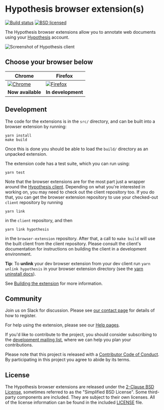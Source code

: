 # Hypothesis browser extension(s)

[![Build status](https://img.shields.io/travis/hypothesis/browser-extension/master.svg)][travis]
[![BSD licensed](https://img.shields.io/badge/license-BSD-blue.svg)][license]

[travis]: https://travis-ci.org/hypothesis/browser-extension
[irc]: https://www.irccloud.com/invite?channel=%23hypothes.is&hostname=irc.freenode.net&port=6667&ssl=1
[license]: https://github.com/hypothesis/browser-extension/blob/master/LICENSE

The Hypothesis browser extensions allow you to annotate web documents using your
[Hypothesis][service] account.

![Screenshot of Hypothesis client](/images/screenshot.png?raw=true)

[service]: https://hypothes.is

## Choose your browser below

| **Chrome**        | **Firefox**        |
| ----------------- | ------------------ |
| [![Chrome][0]][1] | [![Firefox][2]][3] |
| **Now available** | **In development** |

[0]: /images/google-chrome.ico?raw=true 'Review and install for Chrome'
[1]: https://chrome.google.com/webstore/detail/hypothesis-web-pdf-annota/bjfhmglciegochdpefhhlphglcehbmek
[2]: /images/mozilla-firefox.ico?raw=true 'Nearly there...'
[3]: #not-yet

## Development

The code for the extensions is in the `src/` directory, and can be built into a
browser extension by running:

    yarn install
    make build

Once this is done you should be able to load the `build/` directory as an
unpacked extension.

The extension code has a test suite, which you can run using:

    yarn test

Note that the browser extensions are for the most part just a wrapper around the
[Hypothesis client][client]. Depending on what you're interested in working on,
you may need to check out the client repository too. If you do that, you can get
the browser extension repository to use your checked-out `client` repository by
running

    yarn link

in the `client` repository, and then

    yarn link hypothesis

in the `browser-extension` repository. After that, a call to `make build` will use the
built client from the client repository. Please consult the client's
documentation for instructions on building the client in a development
environment.

**Tip**: To **unlink** your dev browser extension from your dev client run
`yarn unlink hypothesis` in your browser extension directory
(see the [yarn uninstall docs](https://classic.yarnpkg.com/en/docs/cli/unlink/)).

See [Building the extension](docs/building.md) for more information.

[client]: https://github.com/hypothesis/client/

## Community

Join us on Slack for discussion. Please see [our contact
page](https://web.hypothes.is/contact/) for details of how to register.

For help using the extension, please see our [Help pages](https://web.hypothes.is/help/).

If you'd like to contribute to the project, you should consider subscribing to
the [development mailing list][ml], where we can help you plan your
contributions.

Please note that this project is released with a [Contributor Code of
Conduct][coc]. By participating in this project you agree to abide by its terms.

[ml]: https://groups.google.com/a/list.hypothes.is/forum/#!forum/dev
[coc]: https://github.com/hypothesis/browser-extension/blob/master/CODE_OF_CONDUCT

## License

The Hypothesis browser extensions are released under the [2-Clause BSD
License][bsd2c], sometimes referred to as the "Simplified BSD License". Some
third-party components are included. They are subject to their own licenses. All
of the license information can be found in the included [LICENSE][license] file.

[bsd2c]: http://www.opensource.org/licenses/BSD-2-Clause
[license]: https://github.com/hypothesis/browser-extensions/blob/master/LICENSE
